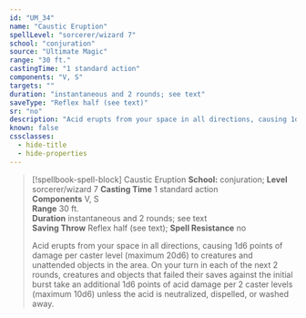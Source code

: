 ```yaml
---
id: "UM_34"
name: "Caustic Eruption"
spellLevel: "sorcerer/wizard 7"
school: "conjuration"
source: "Ultimate Magic"
range: "30 ft."
castingTime: "1 standard action"
components: "V, S"
targets: ""
duration: "instantaneous and 2 rounds; see text"
saveType: "Reflex half (see text)"
sr: "no"
description: "Acid erupts from your space in all directions, causing 1d6 points of damage per caster level (maximum 20d6) to creatures and unattended objects in the area. On your turn in each of the next 2 rounds, creatures and objects that failed their saves against the initial burst take an additional 1d6 points of acid damage per 2 caster levels (maximum 10d6) unless the acid is neutralized, dispelled, or washed away."
known: false
cssclasses:
  - hide-title
  - hide-properties
---
```


> [!spellbook-spell-block] Caustic Eruption
> **School:** conjuration; **Level** sorcerer/wizard 7
> **Casting Time** 1 standard action  
> **Components** V, S  
> **Range** 30 ft.  
> **Duration** instantaneous and 2 rounds; see text  
> **Saving Throw** Reflex half (see text); **Spell Resistance** no
> 
> Acid erupts from your space in all directions, causing 1d6 points of damage per caster level (maximum 20d6) to creatures and unattended objects in the area. On your turn in each of the next 2 rounds, creatures and objects that failed their saves against the initial burst take an additional 1d6 points of acid damage per 2 caster levels (maximum 10d6) unless the acid is neutralized, dispelled, or washed away.
